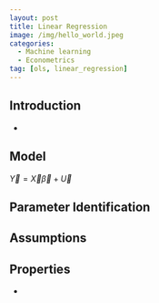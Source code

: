 ```yaml
---
layout: post
title: Linear Regression
image: /img/hello_world.jpeg
categories:
  - Machine learning
  - Econometrics
tag: [ols, linear_regression]
---
```

<script type="text/javascript" src="http://cdn.mathjax.org/mathjax/latest/MathJax.js?config=TeX-AMS-MML_HTMLorMML"></script>
## Introduction
-
## Model
$\vec Y = \vec X \vec \beta + \vec U$
## Parameter Identification

## Assumptions

## Properties
-
